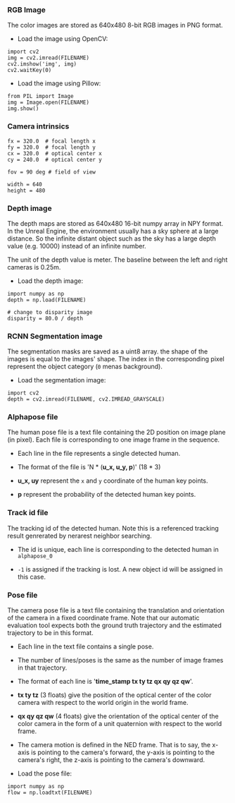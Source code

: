 ### RGB Image

The color images are stored as 640x480 8-bit RGB images in PNG format.

* Load the image using OpenCV: 
```
import cv2
img = cv2.imread(FILENAME)
cv2.imshow('img', img)
cv2.waitKey(0)
```

* Load the image using Pillow:
```
from PIL import Image
img = Image.open(FILENAME)
img.show()
```

### Camera intrinsics 
```
fx = 320.0  # focal length x
fy = 320.0  # focal length y
cx = 320.0  # optical center x
cy = 240.0  # optical center y

fov = 90 deg # field of view

width = 640
height = 480
```

### Depth image

The depth maps are stored as 640x480 16-bit numpy array in NPY format. In the Unreal Engine, the environment usually has a sky sphere at a large distance. So the infinite distant object such as the sky has a large depth value (e.g. 10000) instead of an infinite number. 

The unit of the depth value is meter. The baseline between the left and right cameras is 0.25m. 

* Load the depth image:
```
import numpy as np
depth = np.load(FILENAME)

# change to disparity image
disparity = 80.0 / depth
```

### RCNN Segmentation image

The segmentation masks are saved as a uint8 array. the shape of the images is equal to the images' shape. The index in the corresponding pixel represent the object category (`0` menas background).

* Load the segmentation image:
```
import cv2
depth = cv2.imread(FILENAME, cv2.IMREAD_GRAYSCALE)
```

### Alphapose file

The human pose file is a text file containing the 2D position on image plane (in pixel). Each file is corresponding to one image frame in the sequence.

* Each line in the file represents a single detected human.

* The format of the file is 'N * (**u_x, u_y, p**)' (18 * 3)

* **u_x, uy** represent the `x` and `y` coordinate of the human key points.

* **p** represent the probability of the detected human key points.

### Track id file

The tracking id of the detected human. Note this is a referenced tracking result genrerated by nerarest neighbor searching.

* The id is unique, each line is corresponding to the detected human in `alphapose_0`

* `-1` is assigned if the tracking is lost. A new object id will be assigned in this case.

### Pose file
The camera pose file is a text file containing the translation and orientation of the camera in a fixed coordinate frame. Note that our automatic evaluation tool expects both the ground truth trajectory and the estimated trajectory to be in this format. 

* Each line in the text file contains a single pose.

* The number of lines/poses is the same as the number of image frames in that trajectory. 

* The format of each line is '**time_stamp tx ty tz qx qy qz qw**'. 

* **tx ty tz** (3 floats) give the position of the optical center of the color camera with respect to the world origin in the world frame.

* **qx qy qz qw** (4 floats) give the orientation of the optical center of the color camera in the form of a unit quaternion with respect to the world frame. 

* The camera motion is defined in the NED frame. That is to say, the x-axis is pointing to the camera's forward, the y-axis is pointing to the camera's right, the z-axis is pointing to the camera's downward. 

* Load the pose file:
```
import numpy as np
flow = np.loadtxt(FILENAME)
```